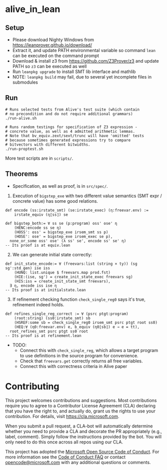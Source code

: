 # alive_in_lean

## Setup

- Please download Nighty Windows from https://leanprover.github.io/download/
- Extract it, and update PATH environmental variable so command `lean` can be executed on the command prompt
- Download & install z3 from https://github.com/Z3Prover/z3 and update PATH so `z3` can be executed as well
- Run `leanpkg upgrade` to install SMT lib interface and mathlib
- NOTE: `leanpkg build` may fail, due to several yet incomplete files in submodules


## Run

```
# Runs selected tests from Alive's test suite (which contain
# no precondition and do not require additional grammars)
./run-alive.sh
```

```
# Runs random testings for specification of Z3 expression -
# concrete value, as well as 4 admitted arithmetic lemmas.
# Note that bv_equiv.zext/sext/trunc will have 'omitted' tests
# because sometimes generated expressions try to compare
# bitvectors with different bitwidths.
./run-proptest.sh
```

More test scripts are in `scripts/`.


## Theorems

- Specification, as well as proof, is in `src/spec/`.

1. Execution of `bigstep_exe` with two different value semantics (SMT expr / concrete value)
has some good relations.

```
def encode (ss:irstate_smt) (se:irstate_exec) (η:freevar.env) :=
    irstate_equiv (η⟦ss⟧) se

def bigstep_both:= ∀ ss se (p:program) oss' ose' η
    (HENC:encode ss se η)
    (HOSS': oss' = bigstep_exe irsem_smt ss p)
    (HOSE': ose' = bigstep_exe irsem_exec se p),
  none_or_some oss' ose' (λ ss' se', encode ss' se' η)
-- Its proof is at equiv.lean
```

2. We can generate initial state correctly:

```
def init_state_encode:= ∀ (freevars:list (string × ty)) (sg sg':std_gen) ise iss
    (HUNQ: list.unique $ freevars.map prod.fst)
    (HIE:(ise, sg') = create_init_state_exec freevars sg)
    (HIS:iss = create_init_state_smt freevars),
  ∃ η, encode iss ise η
-- Its proof is at initialstate.lean
```

3. If refinement checking function `check_single_reg0` says it's true, refinement
indeed holds.

```
def refines_single_reg_correct := ∀ (psrc ptgt:program)
    (root:string) (ss0:irstate_smt) sb
    (HSREF:some sb = check_single_reg0 irsem_smt psrc ptgt root ss0)
    (HEQ:∀ (η0:freevar.env) e, b_equiv (η0⟦sb⟧) e → e = tt),
  root_refines_smt psrc ptgt ss0 root
-- Its proof is at refinement.lean
```

- TODO:
    - Connect this with `check_single_reg`, which allows a target program to
      use definitions in the source program for convenience.
    - Check that `freevars.get` correctly returns all free variables.
    - Connect this with correctness criteria in Alive paper

# Contributing

This project welcomes contributions and suggestions.  Most contributions require you to agree to a
Contributor License Agreement (CLA) declaring that you have the right to, and actually do, grant us
the rights to use your contribution. For details, visit https://cla.microsoft.com.

When you submit a pull request, a CLA-bot will automatically determine whether you need to provide
a CLA and decorate the PR appropriately (e.g., label, comment). Simply follow the instructions
provided by the bot. You will only need to do this once across all repos using our CLA.

This project has adopted the [Microsoft Open Source Code of Conduct](https://opensource.microsoft.com/codeofconduct/).
For more information see the [Code of Conduct FAQ](https://opensource.microsoft.com/codeofconduct/faq/) or
contact [opencode@microsoft.com](mailto:opencode@microsoft.com) with any additional questions or comments.
